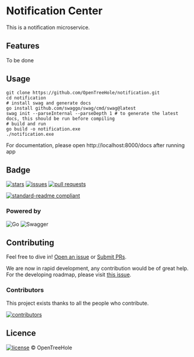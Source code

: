 # Notification Center

This is a notification microservice.

## Features
To be done

## Usage

```shell
git clone https://github.com/OpenTreeHole/notification.git
cd notification
# install swag and generate docs
go install github.com/swaggo/swag/cmd/swag@latest
swag init --parseInternal --parseDepth 1 # to generate the latest docs, this should be run before compiling
# build and run
go build -o notification.exe
./notification.exe
```
For documentation, please open http://localhost:8000/docs after running app
## Badge

[//]: # ([![build]&#40;https://github.com/OpenTreeHole/notification/actions/workflows/master.yaml/badge.svg&#41;]&#40;https://github.com/OpenTreeHole/notification/actions/workflows/master.yaml&#41;)
[//]: # ([![dev build]&#40;https://github.com/OpenTreeHole/notification/actions/workflows/dev.yaml/badge.svg&#41;]&#40;https://github.com/OpenTreeHole/notification/actions/workflows/dev.yaml&#41;)

[![stars](https://img.shields.io/github/stars/OpenTreeHole/notification)](https://github.com/OpenTreeHole/notification/stargazers)
[![issues](https://img.shields.io/github/issues/OpenTreeHole/notification)](https://github.com/OpenTreeHole/notification/issues)
[![pull requests](https://img.shields.io/github/issues-pr/OpenTreeHole/notification)](https://github.com/OpenTreeHole/notification/pulls)

[![standard-readme compliant](https://img.shields.io/badge/readme%20style-standard-brightgreen.svg?style=flat-square)](https://github.com/RichardLitt/standard-readme)

### Powered by

![Go](https://img.shields.io/badge/go-%2300ADD8.svg?style=for-the-badge&logo=go&logoColor=white)
![Swagger](https://img.shields.io/badge/-Swagger-%23Clojure?style=for-the-badge&logo=swagger&logoColor=white)

## Contributing

Feel free to dive in! [Open an issue](https://github.com/OpenTreeHole/notification/issues/new) or [Submit PRs](https://github.com/OpenTreeHole/notification/compare).

We are now in rapid development, any contribution would be of great help. 
For the developing roadmap, please visit [this issue](https://github.com/OpenTreeHole/notification/issues/1).

### Contributors

This project exists thanks to all the people who contribute.

<a href="https://github.com/OpenTreeHole/notification/graphs/contributors">
  <img src="https://contrib.rocks/image?repo=OpenTreeHole/notification"  alt="contributors"/>
</a>

## Licence

[![license](https://img.shields.io/github/license/OpenTreeHole/notification)](https://github.com/OpenTreeHole/notification/blob/master/LICENSE)
© OpenTreeHole
